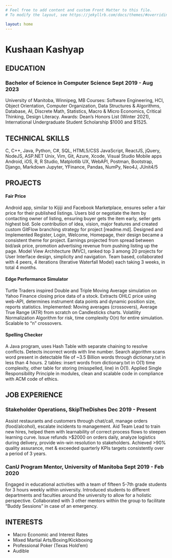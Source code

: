 ```yaml
---
# Feel free to add content and custom Front Matter to this file.
# To modify the layout, see https://jekyllrb.com/docs/themes/#overriding-theme-defaults

layout: home
---
```

# Kushaan Kashyap    


## EDUCATION			
### Bachelor of Science in Computer Science 	                 	           			        	         Sept 2019 - Aug 2023
University of Manitoba, Winnipeg, MB
Courses:  Software Engineering, HCI, Object Orientation, Computer Organization, Data Structures & Algorithms, 			     	  Database, AI, Discrete Math, Statistics, Macro & Micro Economics, Critical Thinking, Design Literacy.
Awards:    Dean’s Honors List (Winter 2021), International Undergraduate Student Scholarship $1000 and $1525.
  
## TECHNICAL SKILLS

C, C++, Java, Python, C#, SQL, HTML5/CSS
JavaScript, ReactJS, jQuery, NodeJS,  ASP.NET
Unix, Vim, Git, Azure, Xcode, Visual Studio
Mobile apps Android, iOS, R, R Studio, Matplotlib
UX, WebAPI, Postman, Bootstrap, Django, Markdown
Jupyter, YFinance, Pandas, NumPy, Neo4J, JUnit4/5




## PROJECTS
#### Fair Price
Android app, similar to Kijiji and Facebook Marketplace, ensures seller a fair price for their published listings.
Users bid or negotiate the item by contacting owner of listing, ensuring buyer gets the item early, seller gets highest bid.
Sole contribution of idea, vision, major features and created custom GitFlow branching strategy for project [readme.md].
Designed and Implemented Register, Login, Welcome, Homepage, their design became a consistent theme for project.
Earnings projected from spread between bid/ask price, promotion advertising revenue from pushing listing up the page.
Model View Architecture (MVC), ranked top 3 among 20 projects for User Interface design, simplicity and navigation.
Team based, collaborated with 4 peers, 4 iterations (Iterative Waterfall Model) each taking 3 weeks, in total 4 months. 

#### Edge Performance Simulator
Turtle Traders inspired Double and Triple Moving Average simulation on Yahoo Finance closing price data of a stock.
Extracts OHLC price using web-API, determines instrument data points and dynamic position size, reports statistics.
Implemented: Moving averages (crossovers), Average True Range (ATR) from scratch on Candlesticks charts.
Volatility Normalization Algorithm for risk, time complexity O(n) for entire simulation. Scalable to “n” crossovers.

#### Spelling Checker
A Java program, uses Hash Table with separate chaining to resolve conflicts. Detects incorrect words with line number.
Search algorithm scans word present in detectable file of ~3.5 Billion words through dictionary.txt in less than 4 hours.
2 tables: insert words from dictionary.txt in O(1) time complexity, other table for storing (misspelled, line) in O(1).
Applied Single Responsibility Principle in modules, clean and scalable code in compliance with ACM code of ethics.

## JOB EXPERIENCE
### Stakeholder Operations, SkipTheDishes 	 			     			             Dec 2019 - Present
Assist restaurants and customers through chat/call, manage orders (food/alcohol), escalate incidents to management.
Aid Team Lead to train new hires, helped them with learnability of correct process flows to steepen learning curve.
Issue refunds >$2000 on orders daily, analyze logistics during delivery, provide win-win resolution to stakeholders.
Achieved >90% quality assurance, met & exceeded quarterly KPIs targets consistently over a period of 3 years. 

### CanU Program Mentor, University of Manitoba			                        		         Sept 2019 - Feb 2020
Engaged in educational activities with a team of fifteen 5-7th grade students for 3 hours weekly within university.
Introduced students to different departments and faculties around the university to allow for a holistic perspective.
Collaborated with 3 other mentors within the group to facilitate “Buddy Sessions” in case of an emergency.


## INTERESTS


* Macro Economic and Interest Rates
* Mixed Martial Arts/Boxing/Kickboxing
* Professional Poker (Texas Hold’em)
* Audible
